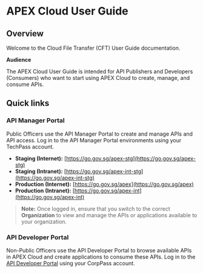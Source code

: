 # APEX Cloud User Guide

## Overview

Welcome to the Cloud File Transfer (CFT) User Guide documentation.

**Audience**

The APEX Cloud User Guide is intended for API Publishers and Developers (Consumers) who want to start using APEX Cloud to create, manage, and consume APIs.

## Quick links

### API Manager Portal

Public Officers use the API Manager Portal to create and manage APIs and API access. Log in to the API Manager Portal environments using your TechPass account.

- **Staging (Internet):** [https://go.gov.sg/apex-stg](https://go.gov.sg/apex-stg)
- **Staging (Intranet):** [https://go.gov.sg/apex-int-stg](https://go.gov.sg/apex-int-stg)
- **Production (Internet):** [https://go.gov.sg/apex](https://go.gov.sg/apex)
- **Production (Intranet):** [https://go.gov.sg/apex-int](https://go.gov.sg/apex-int)

> **Note:** Once logged in, ensure that you switch to the correct **Organization** to view and manage the APIs or applications available to your organization.

### API Developer Portal

Non-Public Officers use the API Developer Portal to browse available APIs in APEX Cloud and create applications to consume these APIs. Log in to the [API Developer Portal](https://www.api.developer.tech.gov.sg
) using your CorpPass account.